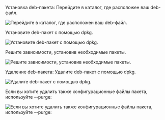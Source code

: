 Установка deb-пакета:
Перейдите в каталог, где расположен ваш deb-файл.

![Перейдите в каталог, где расположен ваш deb-файл.](https://i.ibb.co/cQqqYxH/456.jpg)

Установите deb-пакет с помощью dpkg.

![Установите deb-пакет с помощью dpkg.](https://i.ibb.co/FHr1vCT/4567.jpg)


Решите зависимости, установив необходимые пакеты.

![Решите зависимости, установив необходимые пакеты.](https://i.ibb.co/hFr6PQW/123456789.jpg)

Удаление deb-пакета:
Удалите deb-пакет с помощью dpkg.

![Удалите deb-пакет с помощью dpkg.](https://i.ibb.co/vm0vjCf/456.jpg)


Если вы хотите удалить также конфигурационные файлы пакета, используйте --purge:

![Если вы хотите удалить также конфигурационные файлы пакета, используйте --purge:](https://i.ibb.co/5M1q62s/4567.jpg)
